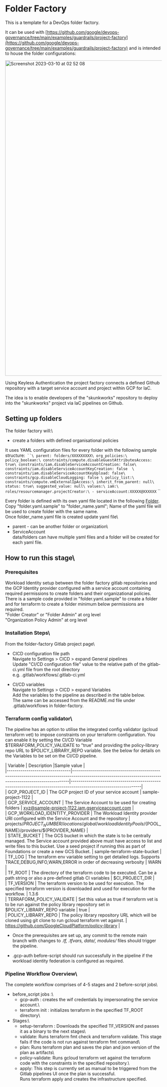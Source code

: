 # Folder Factory

This is a template for a DevOps folder factory.

It can be used with [https://github.com/google/devops-governance/tree/main/examples/guardrails/project-factory](https://github.com/google/devops-governance/tree/main/examples/guardrails/project-factory) and is intended to house the folder configurations:

<img width="1012" alt="Screenshot 2023-03-10 at 02 52 08" src="https://user-images.githubusercontent.com/94000358/224204373-f17024c0-1a2c-474b-82c2-affd8119cc05.png">

Using Keyless Authentication the project factory connects a defined Github repository with a target service account and project within GCP for IaC.

The idea is to enable developers of the "skunkworks" repository to deploy into the "skunkworks" project via IaC pipelines on Github.

## Setting up folders

The folder factory will:\
- create a folders with defined organisational policies

It uses YAML configuration files for every folder with the following sample structure:`
``\
parent: folders/XXXXXXXXX\
org_policies:\
  policy_boolean:\
    constraints/compute.disableGuestAttributesAccess: true\
    constraints/iam.disableServiceAccountCreation: false\
    constraints/iam.disableServiceAccountKeyCreation: false  \
    constraints/iam.disableServiceAccountKeyUpload: false\
    constraints/gcp.disableCloudLogging: false \
  policy_list:\
    constraints/compute.vmExternalIpAccess:\
      inherit_from_parent: null\
      status: true\
      suggested_value: null\
      values:\
iam:\
  roles/resourcemanager.projectCreator:\
    - serviceAccount:XXXXX@XXXXXX`
``

Every folder is defined with its own yaml file located in the following [Folder](data/folders).\
Copy "folder.yaml.sample" to "folder_name.yaml"; Name of the yaml file will be used to create folder with the same name.\
Once folder_name.yaml file is created update yaml file\
  * parent - can be another folder or organization\
  * ServiceAccount\
data/folders can have multiple yaml files and a folder will be created for each yaml file.

## How to run this stage\
### Prerequisites

Workload Identity setup between the folder factory gitlab repositories and the GCP Identity provider configured with a service account containing required permissions to create folders and their organizational policies. There is a sample code provided in "folder.yaml.sample" to create a folder and for terraform to create a folder minimum below permissions are required. \
"Folder Creator" or "Folder Admin" at org level\
"Organization Policy Admin" at org level

### Installation Steps\
From the folder-factory Gitlab project page\
* CICD configuration file path \
    Navigate to Settings > CICD > expand General pipelines\
    Update "CI/CD configuration file" value to the relative path of the gitlab-ci.yml file from the root directory\
    e.g. .gitlab/workflows/.gitlab-ci.yml

* CI/CD variables\
    Navigate to Settings > CICD > expand Variables\
    Add the variables to the pipeline as described in the table below. \
    The same can be accessed from the  README.md file under .gitlab/workflows  in folder-factory.

### Terraform config validator\
The pipeline has an option to utilise the integrated config validator (gcloud terraform vet) to impose constraints on your terraform configuration. You can enable it by setting the CI/CD Variable $TERRAFORM_POLICY_VALIDATE to "true" and providing the policy-library repo URL to $POLICY_LIBRARY_REPO variable. See the below for details on the Variables to be set on the CI/CD pipeline.

| Variable                       | Description                                                                                                                                              |Sample value                                                                                                |\
|--------------------------------|----------------------------------------------------------------------------------------------------------------------------------------------------------|-----------------------------------------------------------------------------------------------------------------|\
| GCP_PROJECT_ID                 | The GCP project ID of your service account                                                                                                               | sample-project-1122                                                                                             |\
| GCP_SERVICE_ACCOUNT            | The Service Account to be used for creating folders                                                                                                      | xyz@sample-project-1122.iam.gserviceaccount.com                                                                 |\
| GCP_WORKLOAD_IDENTITY_PROVIDER | The Workload Identity provider URI configured with the Service Account and the repository                                                                | projects/${PROJECT_NUMBER}/locations/global/workloadIdentityPools/${POOL_NAME}/providers/${PROVIDER_NAME} |\
| STATE_BUCKET                   | The GCS bucket in which the state is to be centrally managed. The Service account provided above must have access to list and write files to this bucket. Use a seed project if running this as part of Foundations or create a new GCS Bucket. | sample-terraform-state-bucket                                                                                   |\
| TF_LOG                         | The terraform env variable setting to get detailed logs.  Supports TRACE,DEBUG,INFO,WARN,ERROR in order of decreasing verbosity                          | WARN                                                                                                            |\
| TF_ROOT                        | The directory of the terraform code to be executed.  Can be a path string or also a pre-defined gitlab CI variables                                      | $CI_PROJECT_DIR                                                                                                 |\
| TF_VERSION                     | The terraform version to be used for execution. The specified terraform version is downloaded and used for execution for the workflow.                   | 1.3.6\
| TERRAFORM_POLICY_VALIDATE                         | Set this value as true if terraform vet is to be run against the policy library repository set in $POLICY_LIBRARY_REPO variable                          | true                                                                                                           |\
| POLICY_LIBRARY_REPO                         | The policy library repository URL which will be cloned using git clone to run gcloud terraform vet against.                          | https://github.com/GoogleCloudPlatform/policy-library                                                                                                           |

* Once the prerequisites are set up, any commit to the remote main branch with changes to  *.tf, *.tfvars, data/*, modules/* files should trigger the pipeline.

* .gcp-auth before-script should run successfully in the pipeline if the workload identity federation is configured as required.

### Pipeline Workflow Overview\
The complete workflow comprises of 4-5 stages and 2 before-script jobs\
  * before_script jobs :\
    * gcp-auth : creates the wif credentials by impersonating the service account.\
    * terraform init : initializes terraform in the specified TF_ROOT directory\
  * Stages:\
    * setup-terraform : Downloads the specified TF_VERSION and passes it as a binary to the next stages\
    * validate: Runs terraform fmt check and terraform validate. This stage fails if the code is not run against terraform fmt command\
    * plan: Runs terraform plan and saves the plan and json version of the plan as artifacts\
    * policy-validate: Runs gcloud terraform vet against the terraform code with the constraints in the specified repository.\
    * apply: This step is currently set as manual to be triggered from the Gitlab pipelines UI once the plan is successful. \
             Runs terraform apply and  creates the infrastructure specified.
